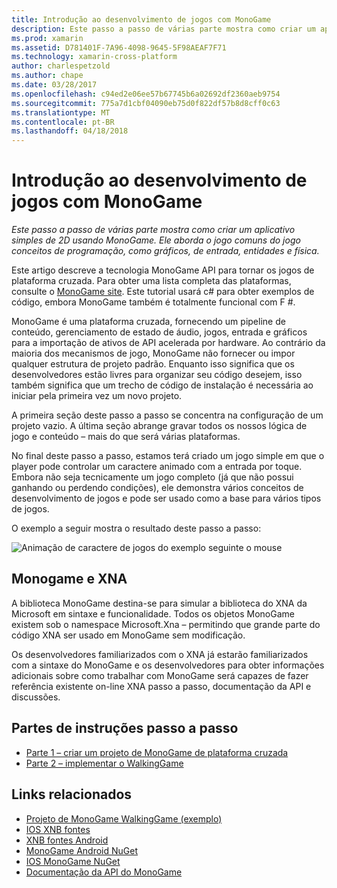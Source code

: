 ```yaml
---
title: Introdução ao desenvolvimento de jogos com MonoGame
description: Este passo a passo de várias parte mostra como criar um aplicativo simples de 2D usando MonoGame.  Ele aborda o jogo comuns do jogo conceitos de programação, como gráficos, de entrada, entidades e física.
ms.prod: xamarin
ms.assetid: D781401F-7A96-4098-9645-5F98AEAF7F71
ms.technology: xamarin-cross-platform
author: charlespetzold
ms.author: chape
ms.date: 03/28/2017
ms.openlocfilehash: c94ed2e06ee57b67745b6a02692df2360aeb9754
ms.sourcegitcommit: 775a7d1cbf04090eb75d0f822df57b8d8cff0c63
ms.translationtype: MT
ms.contentlocale: pt-BR
ms.lasthandoff: 04/18/2018
---
```

# <a name="introduction-to-game-development-with-monogame"></a>Introdução ao desenvolvimento de jogos com MonoGame

_Este passo a passo de várias parte mostra como criar um aplicativo simples de 2D usando MonoGame.  Ele aborda o jogo comuns do jogo conceitos de programação, como gráficos, de entrada, entidades e física._

Este artigo descreve a tecnologia MonoGame API para tornar os jogos de plataforma cruzada. Para obter uma lista completa das plataformas, consulte o [MonoGame site](http://www.monogame.net/). Este tutorial usará c# para obter exemplos de código, embora MonoGame também é totalmente funcional com F #.

MonoGame é uma plataforma cruzada, fornecendo um pipeline de conteúdo, gerenciamento de estado de áudio, jogos, entrada e gráficos para a importação de ativos de API acelerada por hardware. Ao contrário da maioria dos mecanismos de jogo, MonoGame não fornecer ou impor qualquer estrutura de projeto padrão.  Enquanto isso significa que os desenvolvedores estão livres para organizar seu código desejem, isso também significa que um trecho de código de instalação é necessária ao iniciar pela primeira vez um novo projeto.

A primeira seção deste passo a passo se concentra na configuração de um projeto vazio. A última seção abrange gravar todos os nossos lógica de jogo e conteúdo – mais do que será várias plataformas.

No final deste passo a passo, estamos terá criado um jogo simple em que o player pode controlar um caractere animado com a entrada por toque.  Embora não seja tecnicamente um jogo completo (já que não possui ganhando ou perdendo condições), ele demonstra vários conceitos de desenvolvimento de jogos e pode ser usado como a base para vários tipos de jogos. 

O exemplo a seguir mostra o resultado deste passo a passo:

![Animação de caractere de jogos do exemplo seguinte o mouse](images/image1.gif)

## <a name="monogame-and-xna"></a>Monogame e XNA

A biblioteca MonoGame destina-se para simular a biblioteca do XNA da Microsoft em sintaxe e funcionalidade.  Todos os objetos MonoGame existem sob o namespace Microsoft.Xna – permitindo que grande parte do código XNA ser usado em MonoGame sem modificação. 

Os desenvolvedores familiarizados com o XNA já estarão familiarizados com a sintaxe do MonoGame e os desenvolvedores para obter informações adicionais sobre como trabalhar com MonoGame será capazes de fazer referência existente on-line XNA passo a passo, documentação da API e discussões.


## <a name="walkthrough-parts"></a>Partes de instruções passo a passo

- [Parte 1 – criar um projeto de MonoGame de plataforma cruzada](~/graphics-games/monogame/introduction/part1.md)
- [Parte 2 – implementar o WalkingGame](~/graphics-games/monogame/introduction/part2.md)

## <a name="related-links"></a>Links relacionados

- [Projeto de MonoGame WalkingGame (exemplo)](https://developer.xamarin.com/samples/mobile/WalkingGameMG/)
- [IOS XNB fontes](https://github.com/mono/CocosSharp/tree/master/Samples/GameStarterKit/GameStarterKit/Content/fonts)
- [XNB fontes Android](https://github.com/mono/CocosSharp/tree/master/Samples/GameStarterKit/GameStarterKit/Assets/Content/fonts)
- [MonoGame Android NuGet](https://www.nuget.org/packages/MonoGame.Framework.Android/)
- [IOS MonoGame NuGet](https://www.nuget.org/packages/MonoGame.Framework.iOS/)
- [Documentação da API do MonoGame](http://www.monogame.net/documentation/?page=main)
